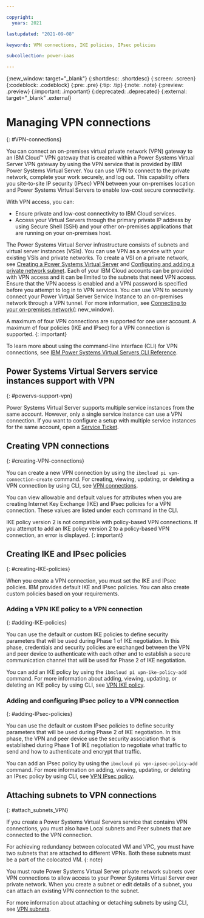 ```yaml
---

copyright:
  years: 2021

lastupdated: "2021-09-08"

keywords: VPN connections, IKE policies, IPsec policies

subcollection: power-iaas

---
```


{:new_window: target="_blank"}
{:shortdesc: .shortdesc}
{:screen: .screen}
{:codeblock: .codeblock}
{:pre: .pre}
{:tip: .tip}
{:note: .note}
{:preview: .preview}
{:important: .important}
{:deprecated: .deprecated}
{:external: target="_blank" .external}

# Managing VPN connections
{: #VPN-connections}

You can connect an on-premises virtual private network (VPN) gateway to an IBM Cloud™ VPN gateway that is created within a Power Systems Virtual Server VPN gateway by using the VPN service that is provided by IBM Power Systems Virtual Server. You can use VPN to connect to the private network, complete your work securely, and log out. This capability offers you site-to-site IP security (IPsec) VPN between your on-premises location and Power Systems Virtual Servers to enable low-cost secure connectivity.

With VPN access, you can:

- Ensure private and low-cost connectivity to IBM Cloud services.
- Access your Virtual Servers through the primary private IP address by using Secure Shell (SSH) and your other on-premises applications that are running on your on-premises host.

The Power Systems Virtual Server infrastructure consists of subnets and virtual server instances (VSIs). You can use VPN as a service with your existing VSIs and private networks. To create a VSI on a private network, see [Creating a Power Systems Virtual Server](/docs/power-iaas?topic=power-iaas-creating-power-virtual-server) and [Configuring and adding a private network subnet](/docs/power-iaas?topic=power-iaas-configuring-subnet). Each of your IBM Cloud accounts can be provided with VPN access and it can be limited to the subnets that need VPN access. Ensure that the VPN access is enabled and a VPN password is specified before you attempt to log in to VPN services. You can use VPN to securely connect your Power Virtual Server Service Instance to an on-premises network through a VPN tunnel. For more information, see [Connecting to your on-premises network](/docs/vpc?topic=vpc-vpn-onprem-example&interface=ui){: new_window}.

A maximum of four VPN connections are supported for one user account. A maximum of four policies (IKE and IPsec) for a VPN connection is supported.
{: important}

To learn more about using the command-line interface (CLI) for VPN connections, see [IBM Power Systems Virtual Servers CLI Reference](/docs/power-iaas-cli-plugin?topic=power-iaas-cli-plugin-power-iaas-cli-reference#vpn-connections).

## Power Systems Virtual Servers service instances support with VPN
{: #powervs-support-vpn}

Power Systems Virtual Server supports multiple service instances from the same account. However, only a single service instance can use a VPN connection. If you want to configure a setup with multiple service instances for the same account, open a [Service Ticket](/docs/power-iaas?topic=power-iaas-getting-help-and-support).

## Creating VPN connections
{: #creating-VPN-connections}

You can create a new VPN connection by using the `ibmcloud pi vpn-connection-create` command. For creating, viewing, updating, or deleting a VPN connection by using CLI, see [VPN connections](/docs/power-iaas-cli-plugin?topic=power-iaas-cli-plugin-power-iaas-cli-reference#vpn-connections).

You can view allowable and default values for attributes when you are creating Internet Key Exchange (IKE) and IPsec policies for a VPN connection. These values are listed under each command in the CLI.

IKE policy version 2 is not compatible with policy-based VPN connections. If you attempt to add an IKE policy version 2 to a policy-based VPN connection, an error is displayed.
{: important}

## Creating IKE and IPsec policies
{: #creating-IKE-policies}

When you create a VPN connection, you must set the IKE and IPsec policies. IBM provides default IKE and IPsec policies. You can also create custom policies based on your requirements.

### Adding a VPN IKE policy to a VPN connection
{: #adding-IKE-policies}

You can use the default or custom IKE policies to define security parameters that will be used during Phase 1 of IKE negotiation. In this phase, credentials and security policies are exchanged between the VPN and peer device to authenticate with each other and to establish a secure communication channel that will be used for Phase 2 of IKE negotiation.

You can add an IKE policy by using the `ibmcloud pi vpn-ike-policy-add` command. For more information about adding, viewing, updating, or deleting an IKE policy by using CLI, see [VPN IKE policy](/docs/power-iaas-cli-plugin?topic=power-iaas-cli-plugin-power-iaas-cli-reference#vpn-ike-policy).

### Adding and configuring IPsec policy to a VPN connection
{: #adding-IPsec-policies}

You can use the default or custom IPsec policies to define security parameters that will be used during Phase 2 of IKE negotiation. In this phase, the VPN and peer device use the security association that is established during Phase 1 of IKE negotiation to negotiate what traffic to send and how to authenticate and encrypt that traffic.

You can add an IPsec policy by using the `ibmcloud pi vpn-ipsec-policy-add` command. For more information on adding, viewing, updating, or deleting an IPsec policy by using CLI, see [VPN IPsec policy](/docs/power-iaas-cli-plugin?topic=power-iaas-cli-plugin-power-iaas-cli-reference#vpn-ike-policy).

## Attaching subnets to VPN connections
{: #attach_subnets_VPN}

If you create a Power Systems Virtual Servers service that contains VPN connections, you must also have Local subnets and Peer subnets that are connected to the VPN connection.

For achieving redundancy between colocated VM and VPC, you must have two subnets that are attached to different VPNs. Both these subnets must be a part of the colocated VM.
{: note}

You must route Power Systems Virtual Server private network subnets over VPN connections to allow access to your Power Systems Virtual Server over private network.
When you create a subnet or edit details of a subnet, you can attach an existing VPN connection to the subnet.

For more information about attaching or detaching subnets by using CLI, see [VPN subnets](/docs/power-iaas-cli-plugin?topic=power-iaas-cli-plugin-power-iaas-cli-reference#vpn-connection-local-subnets).
